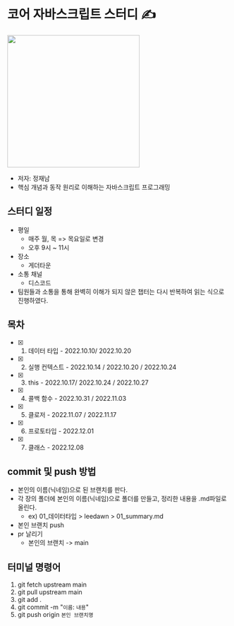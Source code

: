 # 코어 자바스크립트 스터디 ✍️

<img src="http://image.yes24.com/goods/78586788/XL" width=300 />

- 저자: 정재남
- 핵심 개념과 동작 원리로 이해하는 자바스크립트 프로그래밍

## 스터디 일정

- 평일
  - 매주 월, 목 => 목요일로 변경
  - 오후 9시 ~ 11시
- 장소
  - 게더타운
- 소통 채널
  - 디스코드
- 팀원들과 소통을 통해 완벽히 이해가 되지 않은 챕터는 다시 반복하여 읽는 식으로 진행하였다.

## 목차

- [x] 1. 데이터 타입 - 2022.10.10/ 2022.10.20
- [x] 2. 실행 컨텍스트 - 2022.10.14 / 2022.10.20 / 2022.10.24
- [x] 3. this - 2022.10.17/ 2022.10.24 / 2022.10.27
- [x] 4. 콜백 함수 - 2022.10.31 / 2022.11.03
- [x] 5. 클로저 - 2022.11.07 / 2022.11.17
- [x] 6. 프로토타입 - 2022.12.01
- [x] 7. 클래스 - 2022.12.08

## commit 및 push 방법

- 본인의 이름(닉네임)으로 된 브랜치를 판다.
- 각 장의 폴더에 본인의 이름(닉네임)으로 폴더를 만들고, 정리한 내용을 .md파일로 올린다.
  - ex) 01\_데이터타입 > leedawn > 01_summary.md
- 본인 브랜치 push
- pr 날리기
  - 본인의 브랜치 -> main

## 터미널 명령어

1. git fetch upstream main
2. git pull upstream main
3. git add .
4. git commit -m "`이름`: `내용`"
5. git push origin `본인 브랜치명`
